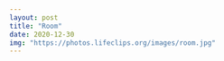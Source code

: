```yaml
---
layout: post
title: "Room"
date: 2020-12-30 
img: "https://photos.lifeclips.org/images/room.jpg"
---
```


